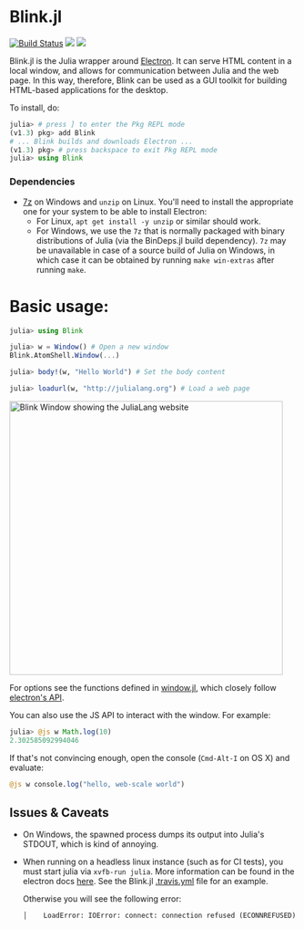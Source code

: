 # Blink.jl
[![Build Status](https://travis-ci.org/JuliaGizmos/Blink.jl.svg?branch=master)](https://travis-ci.org/JuliaGizmos/Blink.jl)
[![](https://img.shields.io/badge/docs-stable-blue.svg)](https://JuliaGizmos.github.io/Blink.jl/stable)
[![](https://img.shields.io/badge/docs-latest-blue.svg)](https://JuliaGizmos.github.io/Blink.jl/latest)

Blink.jl is the Julia wrapper around [Electron](https://electronjs.org/). It
can serve HTML content in a local window, and allows for communication between
Julia and the web page. In this way, therefore, Blink can be used as a GUI
toolkit for building HTML-based applications for the desktop.

To install, do:
```julia
julia> # press ] to enter the Pkg REPL mode
(v1.3) pkg> add Blink
# ... Blink builds and downloads Electron ...
(v1.3) pkg> # press backspace to exit Pkg REPL mode
julia> using Blink
```

### Dependencies
- [7z](https://www.7-zip.org/download.html) on Windows and `unzip` on Linux. You'll need to install the appropriate one for your system to be able to install Electron:
    - For Linux, `apt get install -y unzip` or similar should work.
    - For Windows, we use the `7z` that is normally packaged with binary distributions of Julia (via the BinDeps.jl build dependency). `7z` may be unavailable in case of a source build of Julia on Windows, in which case it can be obtained by running `make win-extras` after running `make`.

# Basic usage:

```julia
julia> using Blink

julia> w = Window() # Open a new window
Blink.AtomShell.Window(...)

julia> body!(w, "Hello World") # Set the body content

julia> loadurl(w, "http://julialang.org") # Load a web page
```

<div align="left">
<img src="https://raw.githubusercontent.com/JuliaGizmos/Blink.jl/master/docs/src/ReadMeTutorialImage.png" alt="Blink Window showing the JuliaLang website" width="480">
</div>

For options see the functions defined in [window.jl](src/AtomShell/window.jl), which closely follow [electron's API](https://github.com/atom/electron/blob/master/docs/api/browser-window.md).

You can also use the JS API to interact with the window. For example:

```julia
julia> @js w Math.log(10)
2.302585092994046
```

If that's not convincing enough, open the console (`Cmd-Alt-I` on OS X) and evaluate:

```julia
@js w console.log("hello, web-scale world")
```

## Issues & Caveats

* On Windows, the spawned process dumps its output into Julia's STDOUT, which is kind of annoying.
* When running on a headless linux instance (such as for CI tests), you must start julia via `xvfb-run julia`. More information can be found in the electron docs [here](https://electronjs.org/docs/tutorial/testing-on-headless-ci#configuring-the-virtual-display-server). See the Blink.jl [.travis.yml](https://github.com/JunoLab/Blink.jl/blob/master/.travis.yml) file for an example.

    Otherwise you will see the following error:
    ```
    │    LoadError: IOError: connect: connection refused (ECONNREFUSED)
    ```
